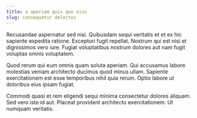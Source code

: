 ```yaml
---
title: a aperiam quis quo eius
slug: consequatur delectus
---
```


Recusandae aspernatur sed nisi. Quibusdam sequi veritatis et et ex hic sapiente expedita ratione. Excepturi fugit repellat. Nostrum qui est nisi et dignissimos vero iure. Fugiat voluptatibus nostrum dolores aut nam fugit voluptas omnis voluptatem.

Quod rerum qui eum omnis quam soluta aperiam. Qui accusamus labore molestias veniam architecto ducimus quod minus ullam. Sapiente exercitationem est esse temporibus nihil quia rerum. Optio labore ut doloribus eius ipsam fugiat.

Commodi quasi et rem eligendi sequi minima consectetur dolores aliquam. Sed vero iste id aut. Placeat provident architecto exercitationem. Ut numquam veritatis.
